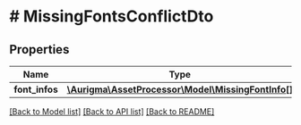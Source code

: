 # # MissingFontsConflictDto

## Properties

Name | Type | Description | Notes
------------ | ------------- | ------------- | -------------
**font_infos** | [**\Aurigma\AssetProcessor\Model\MissingFontInfo[]**](MissingFontInfo.md) |  | [optional]

[[Back to Model list]](../../README.md#models) [[Back to API list]](../../README.md#endpoints) [[Back to README]](../../README.md)
